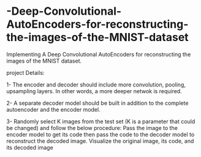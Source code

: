 # -Deep-Convolutional-AutoEncoders-for-reconstructing-the-images-of-the-MNIST-dataset
Implementing A Deep Convolutional AutoEncoders for reconstructing the images of the MNIST dataset.

project Details:

1- The encoder and decoder should include more convolution, pooling, upsampling layers. In other words, a more deeper netwok is required.

2- A separate decoder model should be built in addition to the complete autoencoder and the encoder model.

3- Randomly select K images from the test set (K is a parameter that could be changed) and follow the below procedure:
Pass the image to the encoder model to get its code then pass the code to the decoder model to reconstruct the decoded image.
Visualize the original image, its code, and its decoded image
